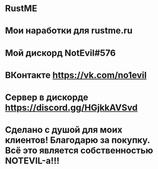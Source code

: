 # RustME
Мои наработки для rustme.ru
=======
Мой дискорд
  NotEvil#576
=======
ВКонтакте
 https://vk.com/no1evil
=======
Сервер в дискорде
 https://discord.gg/HGjkkAVSvd
======
Сделано с душой для моих клиентов!
Благодарю за покупку.
 Всё это является собственностью NOTEVIL-а!!!
======
